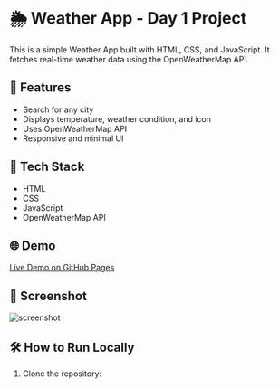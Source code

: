 # 🌦️ Weather App - Day 1 Project

This is a simple Weather App built with HTML, CSS, and JavaScript. It fetches real-time weather data using the OpenWeatherMap API.

## 🚀 Features

- Search for any city
- Displays temperature, weather condition, and icon
- Uses OpenWeatherMap API
- Responsive and minimal UI

## 🔧 Tech Stack

- HTML
- CSS
- JavaScript
- OpenWeatherMap API

## 🌐 Demo

[Live Demo on GitHub Pages](https://yourusername.github.io/weather-app-day-1)

## 📸 Screenshot

![screenshot](./screenshot.png)

## 🛠️ How to Run Locally

1. Clone the repository:
